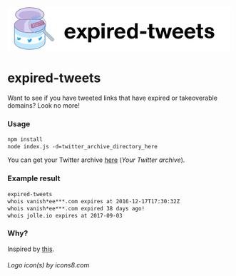 ![expired-tweets](expired-tweets.png)


# expired-tweets
Want to see if you have tweeted links that have expired or takeoverable domains? Look no more!

### Usage
```
npm install
node index.js -d=twitter_archive_directory_here
```

You can get your Twitter archive [here](https://twitter.com/settings/account) (_Your Twitter archive_).

### Example result
```
expired-tweets
whois vanish*ee***.com expires at 2016-12-17T17:30:32Z
whois vanish*ee***.com expired 38 days ago!
whois jolle.io expires at 2017-09-03
```

### Why?
Inspired by [this](https://twitter.com/securinti/status/823640079067287552).

###### Logo icon(s) by icons8.com
